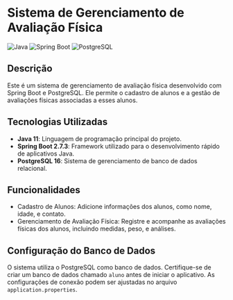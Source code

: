 # Sistema de Gerenciamento de Avaliação Física

![Java](https://img.shields.io/badge/Java-11-orange?style=for-the-badge&logo=java)
![Spring Boot](https://img.shields.io/badge/Spring%20Boot-2.7.3-brightgreen?style=for-the-badge&logo=spring)
![PostgreSQL](https://img.shields.io/badge/PostgreSQL-16-blue?style=for-the-badge&logo=postgresql)

## Descrição
Este é um sistema de gerenciamento de avaliação física desenvolvido com Spring Boot e PostgreSQL. Ele permite o cadastro de alunos e a gestão de avaliações físicas associadas a esses alunos.

## Tecnologias Utilizadas
- **Java 11**: Linguagem de programação principal do projeto.
- **Spring Boot 2.7.3**: Framework utilizado para o desenvolvimento rápido de aplicativos Java.
- **PostgreSQL 16**: Sistema de gerenciamento de banco de dados relacional.

## Funcionalidades
- Cadastro de Alunos: Adicione informações dos alunos, como nome, idade, e contato.
- Gerenciamento de Avaliação Física: Registre e acompanhe as avaliações físicas dos alunos, incluindo medidas, peso, e análises.

## Configuração do Banco de Dados
O sistema utiliza o PostgreSQL como banco de dados. Certifique-se de criar um banco de dados chamado `aluno` antes de iniciar o aplicativo. As configurações de conexão podem ser ajustadas no arquivo `application.properties`.


